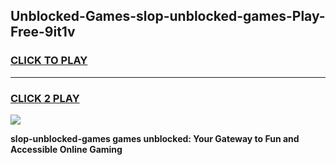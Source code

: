 
## Unblocked-Games-slop-unblocked-games-Play-Free-9it1v
<h3>
<a href="https://premium76.site?title=slop-unblocked-games&ref=21A">CLICK TO PLAY</a></h3>
<hr>

<h3>
<a href="https://premium76.site?title=slop-unblocked-games&ref=21A">CLICK 2 PLAY</a>
  
</h3>

<a href="https://premium76.site?title=slop-unblocked-games&ref=21A"><img src="https://clearcache.store/games.png"></a>


**slop-unblocked-games games unblocked: Your Gateway to Fun and Accessible Online Gaming**
